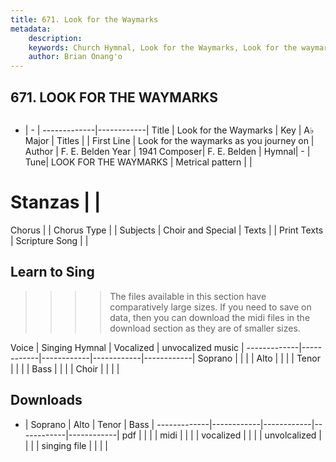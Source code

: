 ```yaml
---
title: 671. Look for the Waymarks
metadata:
    description: 
    keywords: Church Hymnal, Look for the Waymarks, Look for the waymarks as you journey on, 
    author: Brian Onang'o
---
```



## 671. LOOK FOR THE WAYMARKS

```txt

```

- |   -  |
-------------|------------|
Title | Look for the Waymarks |
Key | A♭ Major |
Titles |  |
First Line | Look for the waymarks as you journey on |
Author | F. E. Belden
Year | 1941
Composer| F. E. Belden |
Hymnal|  - |
Tune| LOOK FOR THE WAYMARKS |
Metrical pattern | |
# Stanzas |  |
Chorus |  |
Chorus Type |  |
Subjects | Choir and Special |
Texts |  |
Print Texts | 
Scripture Song |  |
  
## Learn to Sing

>>>> The files available in this section have comparatively large sizes. If you need to save on data, then you can download the midi files in the download section as they are of smaller sizes.

Voice |  Singing Hymnal | Vocalized | unvocalized music |
-------------|------------|------------|------------|------------|
Soprano | | | |
Alto | | | |
Tenor | | | |
Bass | | | |
Choir | | | |

## Downloads

- |  Soprano | Alto | Tenor | Bass |
-------------|------------|------------|------------|------------|
pdf | | | |
midi | | | |
vocalized | | | |
unvolcalized | | | |
singing file | | | |
  